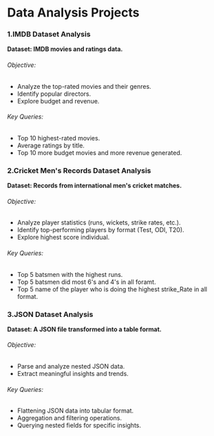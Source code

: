 # Data Analysis Projects  
### 1.IMDB Dataset Analysis  
**Dataset: IMDB movies and ratings data.**  
###### Objective:  
- Analyze the top-rated movies and their genres.  
- Identify popular directors.  
- Explore budget and revenue.  
###### Key Queries:  
- Top 10 highest-rated movies.
- Average ratings by title.
- Top 10 more budget movies and more revenue generated.
  
### 2.Cricket Men's Records Dataset Analysis  
**Dataset: Records from international men's cricket matches.**  
###### Objective:  
- Analyze player statistics (runs, wickets, strike rates, etc.).  
- Identify top-performing players by format (Test, ODI, T20).  
- Explore highest score individual.  
###### Key Queries:  
- Top 5 batsmen with the highest runs.
- Top 5 batsmen did most 6's and 4's in all foramt.  
- Top 5 name of the player who is doing the highest strike_Rate in all format.
  
### 3.JSON Dataset Analysis  
**Dataset: A JSON file transformed into a table format.**  
###### Objective:  
- Parse and analyze nested JSON data.  
- Extract meaningful insights and trends.  
###### Key Queries:  
- Flattening JSON data into tabular format.  
- Aggregation and filtering operations.  
- Querying nested fields for specific insights.  
